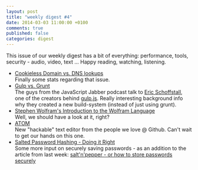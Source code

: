 ```yaml
---
layout: post
title: "weekly digest #4"
date: 2014-03-03 11:00:00 +0100
comments: true
published: false
categories: digest
---
```

This issue of our weekly digest has a bit of everything: performance, tools,
security - audio, video, text ... Happy reading, watching, listening.<!-- more -->

- [Cookieless Domain vs. DNS lookups](http://www.jonathanklein.net/2014/02/revisiting-cookieless-domain.html)  
Finally some stats regarding that issue.
- [Gulp vs. Grunt](http://javascriptjabber.com/097-jsj-gulp-js-with-eric-schoffstall/)  
The guys from the JavaScript Jabber podcast talk to [Eric Schoffstall](https://twitter.com/eschoff), one of the creators behind [gulp.js](http://gulpjs.com/). Really interesting background info why they created a new build-system (instead of just using grunt).
- [Stephen Wolfram's Introduction to the Wolfram Language](https://www.youtube.com/watch?v=_P9HqHVPeik)  
Well, we should have a look at it, right?
- [ATOM](http://atom.io/)  
New "hackable" text editor from the people we love @ Github. Can't wait to get our hands on this one.
- [Salted Password Hashing - Doing it Right](https://crackstation.net/hashing-security.htm)  
Some more input on securely saving passwords - as an addition to the article from last week: [salt'n'pepper - or how to store passwords securely](http://apdevblog.com/salt-n-pepper-or-how-to-store-passwords-securely/)
